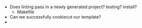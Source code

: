- Does linting pass in a newly generated project? testing? install?
  - Makefile
- Can we successfully cookiecut our template? 
- 